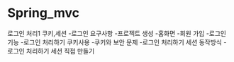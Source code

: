 # Spring_mvc

로그인 처리1 쿠키,세션
-로그인 요구사항
-프로젝트 생성
-홈화면
-회원 가입
-로그인 기능
-로그인 처리하기 쿠키사용
-쿠키와 보안 문제
-로그인 처리하기 세션 동작방식
-로그인 처리하기 세션 직접 만들기
